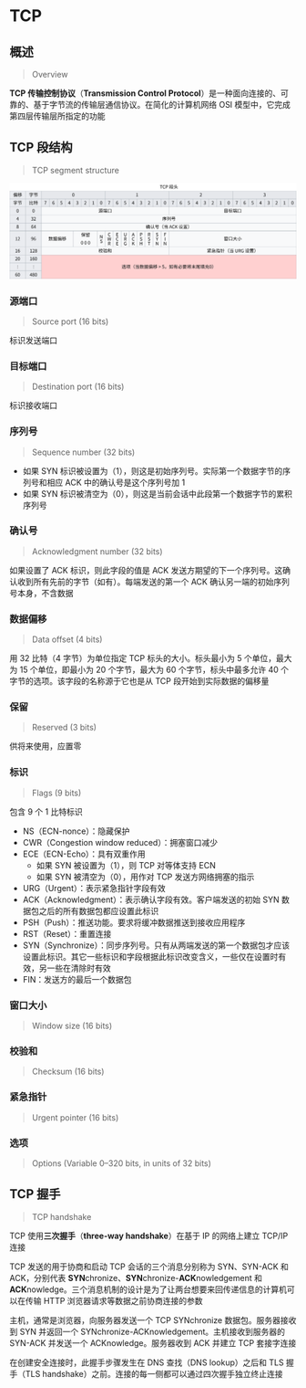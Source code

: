 # TCP

## 概述

> Overview

**TCP 传输控制协议**（**Transmission Control
Protocol**）是一种面向连接的、可靠的、基于字节流的传输层通信协议。在简化的计算机网络
OSI 模型中，它完成第四层传输层所指定的功能

## TCP 段结构

> TCP segment structure

![url-all](tcp/tcp-segment-header.svg)

### 源端口

> Source port (16 bits)

标识发送端口

### 目标端口

> Destination port (16 bits)

标识接收端口

### 序列号

> Sequence number (32 bits)

- 如果 SYN 标识被设置为（1），则这是初始序列号。实际第一个数据字节的序列号和相应
  ACK 中的确认号是这个序列号加 1
- 如果 SYN 标识被清空为（0），则这是当前会话中此段第一个数据字节的累积序列号

### 确认号

> Acknowledgment number (32 bits)

如果设置了 ACK 标识，则此字段的值是 ACK
发送方期望的下一个序列号。这确认收到所有先前的字节（如有）。每端发送的第一个
ACK 确认另一端的初始序列号本身，不含数据

### 数据偏移

> Data offset (4 bits)

用 32 比特（4 字节）为单位指定 TCP 标头的大小。标头最小为
5 个单位，最大为 15 个单位，即最小为 20 个字节，最大为 60 个字节，标头中最多允许
40 个字节的选项。该字段的名称源于它也是从 TCP 段开始到实际数据的偏移量

### 保留

> Reserved (3 bits)

供将来使用，应置零

### 标识

> Flags (9 bits)

包含 9 个 1 比特标识

- NS（ECN-nonce）：隐藏保护
- CWR（Congestion window reduced）：拥塞窗口减少
- ECE（ECN-Echo）：具有双重作用
  - 如果 SYN 被设置为（1），则 TCP 对等体支持 ECN
  - 如果 SYN 被清空为（0），用作对 TCP 发送方网络拥塞的指示
- URG（Urgent）：表示紧急指针字段有效
- ACK（Acknowledgment）：表示确认字段有效。客户端发送的初始 SYN 数据包之后的所有数据包都应设置此标识
- PSH（Push）：推送功能。要求将缓冲数据推送到接收应用程序
- RST（Reset）：重置连接
- SYN（Synchronize）：同步序列号。只有从两端发送的第一个数据包才应该设置此标识。其它一些标识和字段根据此标识改变含义，一些仅在设置时有效，另一些在清除时有效
- FIN：发送方的最后一个数据包

### 窗口大小

> Window size (16 bits)

### 校验和

> Checksum (16 bits)

### 紧急指针

> Urgent pointer (16 bits)

### 选项

> Options (Variable 0–320 bits, in units of 32 bits)

## TCP 握手

> TCP handshake

TCP 使用**三次握手**（**three-way handshake**）在基于
IP 的网络上建立 TCP/IP 连接

TCP 发送的用于协商和启动 TCP 会话的三个消息分别称为 SYN、SYN-ACK 和
ACK，分别代表 **SYN**chronize、**SYN**chronize-**ACK**nowledgement 和
**ACK**nowledge。三个消息机制的设计是为了让两台想要来回传递信息的计算机可以在传输
HTTP 浏览器请求等数据之前协商连接的参数

主机，通常是浏览器，向服务器发送一个 TCP
SYNchronize 数据包。服务器接收到 SYN 并返回一个
SYNchronize-ACKnowledgement。主机接收到服务器的
SYN-ACK 并发送一个 ACKnowledge。服务器收到 ACK 并建立
TCP 套接字连接

在创建安全连接时，此握手步骤发生在 DNS 查找（DNS
lookup）之后和 TLS 握手（TLS
handshake）之前。连接的每一侧都可以通过四次握手独立终止连接
